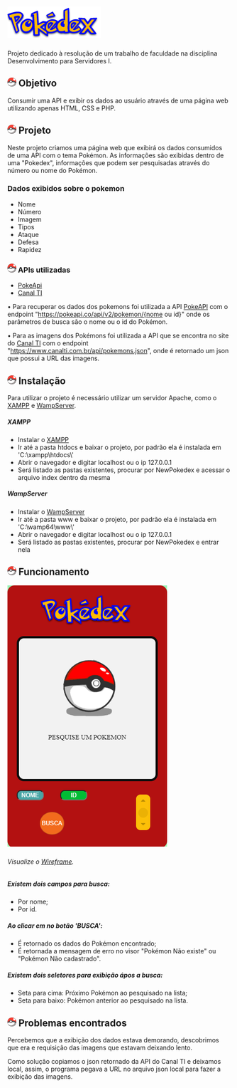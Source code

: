 #  <img class="img-fluid" src="./assets/images/pokedex.png"  alt="Logotipo Pokédex">
Projeto dedicado à resolução de um trabalho de faculdade na disciplina Desenvolvimento para Servidores I.

## <img src="https://github.com/andyantunes/NewPokedex/blob/master/assets/images/pokeball.png" width="20" alt="Pokebola" /> Objetivo
Consumir uma API e exibir os dados ao usuário através de uma página web utilizando apenas HTML, CSS e PHP.

## <img src="https://github.com/andyantunes/NewPokedex/blob/master/assets/images/pokeball.png" width="20" alt="Pokebola" /> Projeto
Neste projeto criamos uma página web que exibirá os dados consumidos de uma API com o tema Pokémon.
As informações são exibidas dentro de uma "Pokedex", informações que podem ser pesquisadas através do número ou nome do Pokémon.

### Dados exibidos sobre o pokemon
<ul>
  <li>Nome</li>
  <li>Número</li>
  <li>Imagem</li>
  <li>Tipos</li>
  <li>Ataque</li>
  <li>Defesa</li>
  <li>Rapidez</li>
</ul>

### <img src="https://github.com/andyantunes/NewPokedex/blob/master/assets/images/pokeball.png" width="20" alt="Pokebola" /> APIs utilizadas
<ul>
  <li><a href="https://pokeapi.co/">PokeApi</a></li>
  <li><a href="https://www.canalti.com.br/api/pokemons.json">Canal TI</a></li>
</ul>

• Para recuperar os dados dos pokemons foi utilizada a API <a href="https://pokeapi.co/docs/v2#wrap">PokeAPI</a> com o endpoint "https://pokeapi.co/api/v2/pokemon/{nome ou id}"
onde os parâmetros de busca são o nome ou o id do Pokémon.

• Para as imagens dos Pokémons foi utilizada a API que se encontra no site do <a href="https://www.canalti.com.br/api/pokemons.json">Canal TI</a> com o endpoint "https://www.canalti.com.br/api/pokemons.json", onde é retornado um json que possui a URL das imagens.

## <img src="https://github.com/andyantunes/NewPokedex/blob/master/assets/images/pokeball.png" width="20" alt="Pokebola" /> Instalação
Para utilizar o projeto é necessário utilizar um servidor Apache, como o <a href="https://www.apachefriends.org/pt_br/download.html">XAMPP</a> e <a href="https://www.wampserver.com/en/">WampServer</a>.

##### XAMPP
<ul>
  <li>Instalar o <a href="https://www.apachefriends.org/pt_br/download.html">XAMPP</a></li>
  <li>Ir até a pasta htdocs e baixar o projeto, por padrão ela é instalada em 'C:\xampp\htdocs\'</li>
  <li>Abrir o navegador e digitar localhost ou o ip 127.0.0.1</li>
  <li>Será listado as pastas existentes, procurar por NewPokedex e acessar o arquivo index dentro da mesma</li>
</ul>


##### WampServer
<ul>
  <li>Instalar o <a href="https://www.wampserver.com/en/">WampServer</a></li>
  <li>Ir até a pasta www e baixar o projeto, por padrão ela é instalada em 'C:\wamp64\www\'</li>
  <li>Abrir o navegador e digitar localhost ou o ip 127.0.0.1</li>
  <li>Será listado as pastas existentes, procurar por NewPokedex e entrar nela</li>
</ul>

## <img src="https://github.com/andyantunes/NewPokedex/blob/master/assets/images/pokeball.png" width="20" alt="Pokebola" /> Funcionamento

<img src="https://github.com/andyantunes/NewPokedex/blob/master/assets/prints/pokedex.png" alt="Imagem da pokedex criada para o projeto de consumo de API" />

###### Visualize o <a href="https://github.com/andyantunes/NewPokedex/blob/master/assets/wireframe/wireframe.png"> Wireframe</a>.

##### Existem dois campos para busca:
<ul>
  <li>Por nome;</li>
  <li>Por id.</li>
</ul>

#####  Ao clicar em no botão 'BUSCA':
<ul>
<li>É retornado os dados do Pokémon encontrado;</li>
<li>É retornada a mensagem de erro no visor "Pokémon Não existe" ou "Pokémon Não cadastrado".</li> 
</ul>

##### Existem dois seletores para exibição ápos a busca:
<ul>
  <li>Seta para cima: Próximo Pokémon ao pesquisado na lista;</li>
  <li>Seta para baixo: Pokémon anterior ao pesquisado na lista.</li>
</ul>

## <img src="https://github.com/andyantunes/NewPokedex/blob/master/assets/images/pokeball.png" width="20" alt="Pokebola" /> Problemas encontrados
Percebemos que a exibição dos dados estava demorando, descobrimos que era e requisição das imagens que estavam deixando lento.
<p>Como solução copiamos o json retornado da API do Canal TI e deixamos local, assim, o programa pegava a URL no arquivo json local para fazer a exibição das imagens.</p>